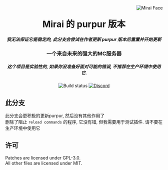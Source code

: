 <img src="logo.webp" alt="Mirai Face" align="right">
<div align="center">
  <h1>Mirai 的 purpur 版本</h1>
  <h5><i>我无法保证它是稳定的, 此分支会尝试在作者更新 purpur 版本后重置并开始更新</i></h5>
  
  <h3>一个来自未来的强大的MC服务器</h3>
  <h5><b>这个项目是实验性的, 如果你没准备好面对可能的错误, 不推荐在生产环境中使用它.</b></h5>
  
  ![Build status](https://img.shields.io/github/workflow/status/etil2jz/Mirai/Build/ver/1.18?style=for-the-badge)
  [![Discord](https://img.shields.io/discord/928402257605701683?color=5865F2&label=discord&style=for-the-badge)](https://discord.gg/DdH6Yfu9gM)
</div>

## 此分支
此分支会更积极的更新purpur, 然后没有其他作用了  
删除了阻止 `reload commands` 的程序, 它没有错, 但我需要用于测试插件. 请不要在生产环境中使用它

## 许可
Patches are licensed under GPL-3.0.  
All other files are licensed under MIT.

